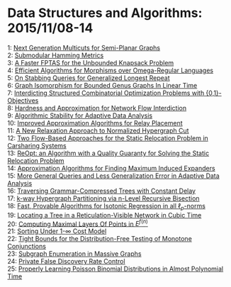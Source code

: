 # Data Structures and Algorithms: 2015/11/08-14  
1: [Next Generation Multicuts for Semi-Planar Graphs](https://doi.org/10.48550/arXiv.1511.01994)  
2: [Submodular Hamming Metrics](https://doi.org/10.48550/arXiv.1511.02163)  
3: [A Faster FPTAS for the Unbounded Knapsack Problem](https://doi.org/10.48550/arXiv.1504.04650)  
4: [Efficient Algorithms for Morphisms over Omega-Regular Languages](https://doi.org/10.48550/arXiv.1509.06215)  
5: [On Stabbing Queries for Generalized Longest Repeat](https://doi.org/10.48550/arXiv.1511.02393)  
6: [Graph Isomorphism for Bounded Genus Graphs In Linear Time](https://doi.org/10.48550/arXiv.1511.02460)  
7: [Interdicting Structured Combinatorial Optimization Problems with  {0,1}-Objectives](https://doi.org/10.48550/arXiv.1511.02484)  
8: [Hardness and Approximation for Network Flow Interdiction](https://doi.org/10.48550/arXiv.1511.02486)  
9: [Algorithmic Stability for Adaptive Data Analysis](https://doi.org/10.48550/arXiv.1511.02513)  
10: [Improved Approximation Algorithms for Relay Placement](https://doi.org/10.48550/arXiv.1511.02525)  
11: [A New Relaxation Approach to Normalized Hypergraph Cut](https://doi.org/10.48550/arXiv.1511.02595)  
12: [Two Flow-Based Approaches for the Static Relocation Problem in  Carsharing Systems](https://doi.org/10.48550/arXiv.1511.02650)  
13: [ReOpt: an Algorithm with a Quality Guaranty for Solving the Static  Relocation Problem](https://doi.org/10.48550/arXiv.1511.02751)  
14: [Approximation Algorithms for Finding Maximum Induced Expanders](https://doi.org/10.48550/arXiv.1511.02786)  
15: [More General Queries and Less Generalization Error in Adaptive Data  Analysis](https://doi.org/10.48550/arXiv.1503.04843)  
16: [Traversing Grammar-Compressed Trees with Constant Delay](https://doi.org/10.48550/arXiv.1511.02141)  
17: [k-way Hypergraph Partitioning via n-Level Recursive Bisection](https://doi.org/10.48550/arXiv.1511.03137)  
18: [Fast, Provable Algorithms for Isotonic Regression in all  $\ell_{p}$-norms](https://doi.org/10.48550/arXiv.1507.00710)  
19: [Locating a Tree in a Reticulation-Visible Network in Cubic Time](https://doi.org/10.48550/arXiv.1507.02119)  
20: [Computing Maximal Layers Of Points in $E^{f(n)}$](https://doi.org/10.48550/arXiv.1508.02477)  
21: [Sorting Under 1-$\infty$ Cost Model](https://doi.org/10.48550/arXiv.1508.03698)  
22: [Tight Bounds for the Distribution-Free Testing of Monotone Conjunctions](https://doi.org/10.48550/arXiv.1511.03333)  
23: [Subgraph Enumeration in Massive Graphs](https://doi.org/10.48550/arXiv.1402.3444)  
24: [Private False Discovery Rate Control](https://doi.org/10.48550/arXiv.1511.03803)  
25: [Properly Learning Poisson Binomial Distributions in Almost Polynomial  Time](https://doi.org/10.48550/arXiv.1511.04066)  